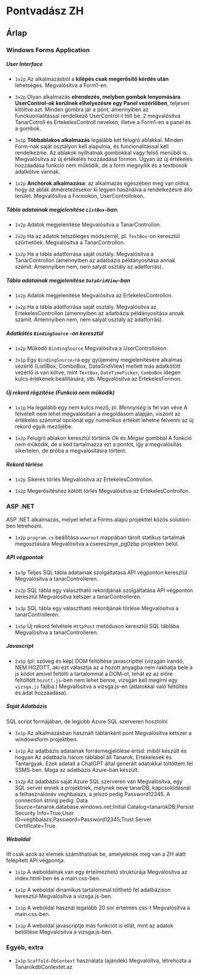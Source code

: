 
# Pontvadász ZH


## Árlap


### Windows Forms Application



##### User Interface



-   `1x2p` Az alkalmazásból a **kilépés csak megerősítő kérdés után** lehetséges.
Megvalósítva a Form1-en.
    
-   `3x2p` Olyan alkalmazás **elrendezés, melyben gombok lenyomására UserControl-ok kerülnek elhelyezésre egy Panel vezérlőben**, teljesen kitöltve azt. Minden gombra jár a pont, amennyiben az funckuonlalitással rendelkező UserControl-t tölt be.
2 megvalósítva TanarCotroll és ErtekelesControll neveken, illetve a Form1-en a panel és a gombok.
    
-   `3x1p` **Többablakos alkalmazás** legalább két felugró ablakkal. Minden Form-nak saját osztályon kell alapulnia, és funcionalitással kell rendelkeznie. Az ablakok nyílhatnak gombokkal vagy felső menüből is.
Mwgvalósítva az új értékelés hozzáadása formon. Ugyan az új értékelés hozzáadása funkció nem működik, de a form megnyílik és a textboxok adatkötve vannak.

-   `1x2p` **Anchorok alkalmazása**: az alkalmazás egészében meg van oldva, hogy az ablak átméretezésekor ki legyen használva a rendelkezésre álló terület.
Megvalósítva a Formokon, UserControllokon.
    

##### Tábla adatainak megjelenítése `ListBox`-ban.



-   `1x2p` Adatok megjelenítése
Megvalósítva a TanarControllon.


-   `2x2p` Ha az adatok tetszőleges módszerrel, pl. `TextBox`-on keresztül szűrhetőek.
Megvalósítva a TanarControllon.

-   `1x2p` Ha a tábla adatforrása saját osztály.
Megvalósítva a TanarControllon (amennyiben az adatbázis példányosítása annak számít. Amennyiben nem, nem salyát osztály az adatforrás).

##### Tábla adatainak megjelenítése `DataGridView`-ban



-   `1x2p` Adatok megjelenítése
Megvalósítva az ErtekelesControllon.

-   `1x2p` Ha a tábla adatforrása saját osztály.
Megvalósítva az ErtekelesControllon (amennyiben az adatbázis példányosítása annak számít. Amennyiben nem, nem salyát osztály az adatforrás).

##### Adatkötés `BindingSource` -on keresztül



-   `1x2p` Működő `BindingSource`
Megvalósítva a UserControllokon.

-   `3x1p` Egy `BindingSource`-ra egy gyűjemény megjelenítésére alkalmas vezérlő (ListÍBox, ComboBox, DataGridVIew) mellett más adatkötött vezérlő is van kötve, mint `TextBox`, `DateTimePicker`, `ComboBox` idegen kulcs értékének beállítására, stb.
Megvalósítva az ErtekelesFormon. 

##### Új rekord rögzítése (Funkció nem működik)

-   `1x1p` Ha legalább egy nem kulcs mező, pl. _Mennyiség_ is fel van véve
A felvételt nem lehet megvalósítani a megoldásom alapján, viszont az értékelés számmal opciónál egy numerikus értéket lehetne felvenni az új rekord egyik mezőjébe.

-   `1x2p` Felugró ablakon keresztül történik _Ok_ és _Mégse_ gombbal
A funkció nem működik, de a kód tartalmazza ezt a pontot, így a megvalósítás sikertelen, de próba a megvalósításra történt.


##### Rekord törlése



-   `1x2p` Sikeres törlés
Megvalósítva az ErtekelesControllon.

-   `1x2p` Megerősítéshez kötött törlés
Megvalósítva az ErtekelesControllon.



### ASP .NET


ASP .NET alkalmazás, melyet lehet a Forms alapú projekttel közös solution-ben létrehozni.

-   `1x2p` `program.cs` beállítása `wwwroot` mappában tárolt statikus tartalmak megosztására
Megvalósítva a cseresznye_pg0zbp projekten belül.

##### API végpontok



-   `1x3p` Teljes SQL tábla adatainak szolgáltatása API végponton keresztül
Megvalósítva a tanarControlleren.

-   `2x2p` SQL tábla egy választható rekordjának szolgáltatása API végponton keresztül
Megvalósítva kétszer a tanarControlleren.

-   `1x3p` SQL tábla egy választható rekordjának törlése
Megvalósítva a tanarControlleren.

-   `1x5p` Új rekord felvétele `HttpPost` metóduson keresztül SQL táblába
Megvalósítva a tanarControlleren.


##### Javascript



-   `2x5p` (pl: szöveg és kép) DOM feltöltése javascripttel (vizsgán írandó, NEM HOZOTT, aki ezt választja az a hozott anyagba nem rakhatja bele a js kódot amivel feltölti a tartalommal a DOM-ot, tehát ez az előre feltöltött `hozott.js`-ben nem lehet benne, vizsgán kell megírni egy `vizsga.js` fájlba.)
Megvalósítva a vizsga.js-en (adatokkal való feltöltés és adat hozzáadása).


##### Saját Adatbázis



SQL script formájában, de legjobb Azure SQL szerveren hosztolni

-   `3x1p` Az alkalmazásban használt táblánként pont
Megvalósítva kétszer a windowsform projektben.

-   `1x1p` Az adatbázis adatainak forrásmegjelölése értsd: miből készült és hogyan
Az adatbázis három táblából áll Tanarok, Ertekelesek és Tantargyak. Ezek adatait a ChatGPT által generált adatokkal töltöttem fel SSMS-ben. Maga az adatbázis Azure-ban készült.

-   `1x2p` Az adatbázis saját Azure SQL szerveren van
Megvalósítva, egy SQL server ennek a projektnek, melynek neve tanarDB, kapcsolódásnál a felhasználónév veghbalazs, a jelszó pedig Password12345. A connection string pedig: Data Source=tanarok.database.windows.net;Initial Catalog=tanarokDB;Persist Security Info=True;User ID=veghbalazs;Password=Password12345;Trust Server Certificate=True.

##### Weboldal



Itt csak azok az elemek számíthatóak be, amelyeknek meg van a ZH alatt felépített API végpontja.

-   `1x1p` A weboldalnak van egy értelmezhető struktúrája
Megvalósítva az index.html-ben és a main.css-ben.

-   `1x1p` A weboldal dinamikus tartalommal tölthető fel adatbázison keresztül
Megvalósítva a vizsga.js-ben.

-   `1x1p` A weboldal használ legalább 20 sor értelmes css-t
Megvalósítva a main.css-ben.

-   `1x1p` A weboldal javascriptje más funkciót is ellát, mint az adatok betöltése
Megvalósítva a vizsga.js-ben.

### Egyéb, extra

-   `2x1p` `Scaffold-DbContext` használata (ajándék)
Megvalóítva, létrehozta a TanarokdbContextet.az
    
